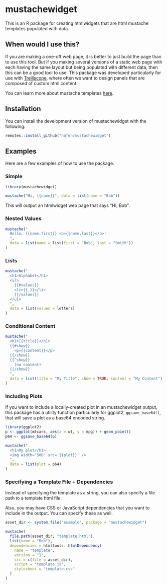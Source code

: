 
# mustachewidget

<!-- badges: start -->
<!-- badges: end -->

This is an R package for creating htmlwidgets that are html mustache templates populated with data.

## When would I use this?

If you are making a one-off web page, it is better to just build the page than to use this tool. But if you making several versions of a static web page with each having the same layout but being populated with different data, then this can be a good tool to use. This package was developed particularly for use with [Trelliscope](https://trelliscope.org), where often we want to design panels that are composed of custom html content.

You can learn more about mustache templates [here](https://mustache.github.io/mustache.5.html).

## Installation

You can install the development version of mustachewidget with the following:

```r
remotes::install_github("hafen/mustachewidget")
```

## Examples

Here are a few examples of how to use the package.

### Simple

```r
library(mustachewidget)

mustache("Hi, {{name}}", data = list(name = "Bob"))
```

This will output an htmlwidget web page that says "Hi, Bob".

### Nested Values

```r
mustache("
  Hello, {{name.first}} <b>{{name.last}}</b>!
  ",
  data = list(name = list(first = "Bob", last = "Smith"))
)
```

### Lists

```r
mustache("
  <h1>Alphabet</h1>
  <ul>
    {{#values}}
    <li>{{.}}</li>
    {{/values}}
  </ul>
  ",
  data = list(values = letters)
)
```

### Conditional Content

```r
mustache("
  <h1>{{title}}</h1>
  {{#show}}
    <p>{{content}}</p>
  {{/show}}
  {{^show}}
    (no content)
  {{/show}}
  ",
  data = list(title = "My Title", show = TRUE, content = "My Content")
)
```

### Including Plots

If you want to include a locally-created plot in an mustachewidget output, this package has a utility function particularly for ggplot2, `ggsave_base64()`, that will save a plot as a base64 encoded string.

```r
library(ggplot2)
p <- ggplot(mtcars, aes(x = wt, y = mpg)) + geom_point()
p64 <- ggsave_base64(p)

mustache("
  <h1>My plot</h1>
  <img width='500' src='{{plot}}' />
  ",
  data = list(plot = p64)
)
```

### Specifying a Template File + Dependencies

Instead of specifying the template as a string, you can also specify a file path to a template html file.

Also, you may have CSS or JavaScript dependencies that you want to include in the output. You can specify these as well.

```r
asset_dir <- system.file("example", package = "mustachewidget")

mustache(
  file.path(asset_dir, "template.html"),
  list(name = "Bob"),
  dependencies = htmltools::htmlDependency(
    name = "template",
    version = "1",
    src = c(file = asset_dir),
    script = "template.js",
    stylesheet = "template.css"
  )
)
```
